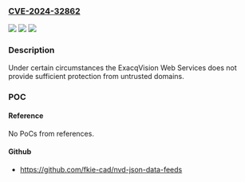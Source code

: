 ### [CVE-2024-32862](https://cve.mitre.org/cgi-bin/cvename.cgi?name=CVE-2024-32862)
![](https://img.shields.io/static/v1?label=Product&message=exacqVision&color=blue)
![](https://img.shields.io/static/v1?label=Version&message=n%2Fa&color=blue)
![](https://img.shields.io/static/v1?label=Vulnerability&message=CWE-942%20Permissive%20Cross-domain%20Policy%20with%20Untrusted%20Domains&color=brighgreen)

### Description

Under certain circumstances the ExacqVision Web Services does not provide sufficient protection from untrusted domains.

### POC

#### Reference
No PoCs from references.

#### Github
- https://github.com/fkie-cad/nvd-json-data-feeds

